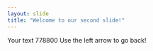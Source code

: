 ```yaml
---
layout: slide
title: "Welcome to our second slide!"
---
```

Your text 778800
Use the left arrow to go back!

